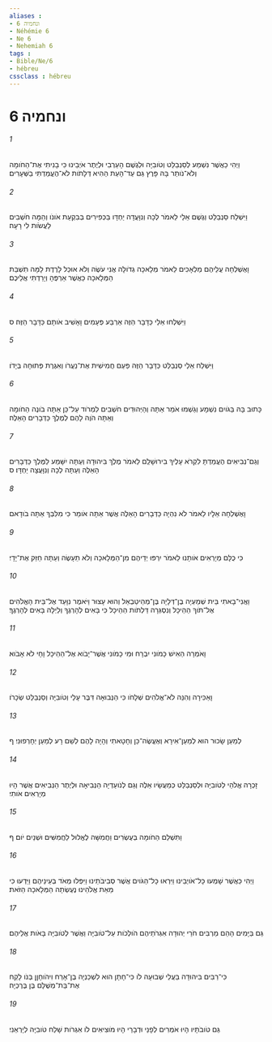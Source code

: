 ```yaml
---
aliases : 
- ונחמיה 6
- Néhémie 6
- Ne 6
- Nehemiah 6
tags : 
- Bible/Ne/6
- hébreu
cssclass : hébreu
---
```


# ונחמיה 6

###### 1
וַיְהִי כַאֲשֶׁר נִשְׁמַע לְסַנְבַלַּט וְטֹובִיָּה וּלְגֶשֶׁם הָעַרְבִי וּלְיֶתֶר אֹיְבֵינוּ כִּי בָנִיתִי אֶת־הַחֹומָה וְלֹא־נֹותַר בָּהּ פָּרֶץ גַּם עַד־הָעֵת הַהִיא דְּלָתֹות לֹא־הֶעֱמַדְתִּי בַשְּׁעָרִים׃
###### 2
וַיִּשְׁלַח סַנְבַלַּט וְגֶשֶׁם אֵלַי לֵאמֹר לְכָה וְנִוָּעֲדָה יַחְדָּו בַּכְּפִירִים בְּבִקְעַת אֹונֹו וְהֵמָּה חֹשְׁבִים לַעֲשֹׂות לִי רָעָה׃
###### 3
וָאֶשְׁלְחָה עֲלֵיהֶם מַלְאָכִים לֵאמֹר מְלָאכָה גְדֹולָה אֲנִי עֹשֶׂה וְלֹא אוּכַל לָרֶדֶת לָמָּה תִשְׁבַּת הַמְּלָאכָה כַּאֲשֶׁר אַרְפֶּהָ וְיָרַדְתִּי אֲלֵיכֶם׃
###### 4
וַיִּשְׁלְחוּ אֵלַי כַּדָּבָר הַזֶּה אַרְבַּע פְּעָמִים וָאָשִׁיב אֹותָם כַּדָּבָר הַזֶּה׃ ס
###### 5
וַיִּשְׁלַח אֵלַי סַנְבַלַּט כַּדָּבָר הַזֶּה פַּעַם חֲמִישִׁית אֶת־נַעֲרֹו וְאִגֶּרֶת פְּתוּחָה בְּיָדֹו׃
###### 6
כָּתוּב בָּהּ בַּגֹּויִם נִשְׁמָע וְגַשְׁמוּ אֹמֵר אַתָּה וְהַיְּהוּדִים חֹשְׁבִים לִמְרֹוד עַל־כֵּן אַתָּה בֹונֶה הַחֹומָה וְאַתָּה הֹוֶה לָהֶם לְמֶלֶךְ כַּדְּבָרִים הָאֵלֶּה׃
###### 7
וְגַם־נְבִיאִים הֶעֱמַדְתָּ לִקְרֹא עָלֶיךָ בִירוּשָׁלִַם לֵאמֹר מֶלֶךְ בִּיהוּדָה וְעַתָּה יִשָּׁמַע לַמֶּלֶךְ כַּדְּבָרִים הָאֵלֶּה וְעַתָּה לְכָה וְנִוָּעֲצָה יַחְדָּו׃ ס
###### 8
וָאֶשְׁלְחָה אֵלָיו לֵאמֹר לֹא נִהְיָה כַּדְּבָרִים הָאֵלֶּה אֲשֶׁר אַתָּה אֹומֵר כִּי מִלִּבְּךָ אַתָּה בֹודָאם
###### 9
כִּי כֻלָּם מְיָרְאִים אֹותָנוּ לֵאמֹר יִרְפּוּ יְדֵיהֶם מִן־הַמְּלָאכָה וְלֹא תֵעָשֶׂה וְעַתָּה חַזֵּק אֶת־יָדָי׃
###### 10
וַאֲנִי־בָאתִי בֵּית שְׁמַעְיָה בֶן־דְּלָיָה בֶּן־מְהֵיטַבְאֵל וְהוּא עָצוּר וַיֹּאמֶר נִוָּעֵד אֶל־בֵּית הָאֱלֹהִים אֶל־תֹּוךְ הַהֵיכָל וְנִסְגְּרָה דַּלְתֹות הַהֵיכָל כִּי בָּאִים לְהָרְגֶךָ וְלַיְלָה בָּאִים לְהָרְגֶךָ׃
###### 11
וָאֹמְרָה הַאִישׁ כָּמֹונִי יִבְרָח וּמִי כָמֹונִי אֲשֶׁר־יָבֹוא אֶל־הַהֵיכָל וָחָי לֹא אָבֹוא׃
###### 12
וָאַכִּירָה וְהִנֵּה לֹא־אֱלֹהִים שְׁלָחֹו כִּי הַנְּבוּאָה דִּבֶּר עָלַי וְטֹובִיָּה וְסַנְבַלַּט שְׂכָרֹו׃
###### 13
לְמַעַן שָׂכוּר הוּא לְמַעַן־אִירָא וְאֶעֱשֶׂה־כֵּן וְחָטָאתִי וְהָיָה לָהֶם לְשֵׁם רָע לְמַעַן יְחָרְפוּנִי׃ ף
###### 14
זָכְרָה אֱלֹהַי לְטֹובִיָּה וּלְסַנְבַלַּט כְּמַעֲשָׂיו אֵלֶּה וְגַם לְנֹועַדְיָה הַנְּבִיאָה וּלְיֶתֶר הַנְּבִיאִים אֲשֶׁר הָיוּ מְיָרְאִים אֹותִי׃
###### 15
וַתִּשְׁלַם הַחֹומָה בְּעֶשְׂרִים וַחֲמִשָּׁה לֶאֱלוּל לַחֲמִשִּׁים וּשְׁנַיִם יֹום׃ ף
###### 16
וַיְהִי כַּאֲשֶׁר שָׁמְעוּ כָּל־אֹויְבֵינוּ וַיִּרְאוּ כָּל־הַגֹּויִם אֲשֶׁר סְבִיבֹתֵינוּ וַיִּפְּלוּ מְאֹד בְּעֵינֵיהֶם וַיֵּדְעוּ כִּי מֵאֵת אֱלֹהֵינוּ נֶעֶשְׂתָה הַמְּלָאכָה הַזֹּאת׃
###### 17
גַּם בַּיָּמִים הָהֵם מַרְבִּים חֹרֵי יְהוּדָה אִגְּרֹתֵיהֶם הֹולְכֹות עַל־טֹובִיָּה וַאֲשֶׁר לְטֹובִיָּה בָּאֹות אֲלֵיהֶם׃
###### 18
כִּי־רַבִּים בִּיהוּדָה בַּעֲלֵי שְׁבוּעָה לֹו כִּי־חָתָן הוּא לִשְׁכַנְיָה בֶן־אָרַח וִיהֹוחָןָן בְּנֹו לָקַח אֶת־בַּת־מְשֻׁלָּם בֶּן בֶּרֶכְיָה׃
###### 19
גַּם טֹובֹתָיו הָיוּ אֹמְרִים לְפָנַי וּדְבָרַי הָיוּ מֹוצִיאִים לֹו אִגְּרֹות שָׁלַח טֹובִיָּה לְיָרְאֵנִי׃
